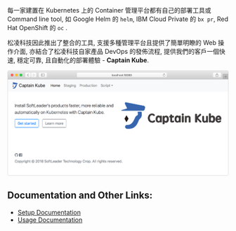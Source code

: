每一家建置在 Kubernetes 上的 Container 管理平台都有自己的部署工具或 Command line tool, 如 Google Helm 的 `helm`, IBM Cloud Private 的 `bx pr`, Red Hat OpenShift 的 `oc` .

松凌科技因此推出了整合的工具, 支援多種管理平台且提供了簡單明瞭的 Web 操作介面, 亦結合了松凌科技自家產品 DevOps 的發佈流程, 提供我們的客戶一個快速, 穩定可靠, 且自動化的部署體驗 - **Captain Kube**.

![](./printscreen.png)

## Documentation and Other Links:

- [Setup Documentation](https://github.com/softleader/captain-kube/wiki/Installation)
- [Usage Documentation](https://github.com/softleader/captain-kube/wiki)
